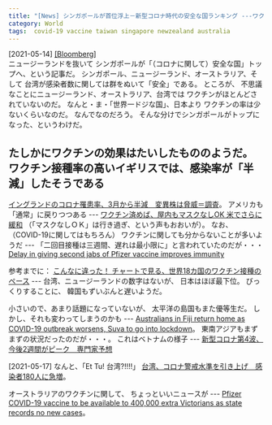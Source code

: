 ```yaml
---
title: "[News] シンガポールが首位浮上－新型コロナ時代の安全な国ランキング ---ワクチンが決め手"
category: World
tags:  covid-19 vaccine taiwan singapore newzealand australia
---
```


[2021-05-14] [[Bloomberg]](https://www.bloomberg.co.jp/news/articles/2021-04-26/QS5FPMDWRGG001)  
 ニュージーランドを抜いて
シンガポールが「（コロナに関して）安全な国」トップへ、という記事だ。
シンガポール、ニュージーランド、オーストラリア、そして
台湾が感染者数に関しては群をぬいて「安全」である。
ところが、
不思議なことにニュージーランド、オーストラリア、台湾では
ワクチンがほとんどされていないのだ。
なんと・ま・「世界一ドジな国」、日本より
ワクチンの率は少ないくらいなのだ。
なんでなのだろう。
そんな分けでシンガポールがトップになった、というわけだ。

 たしかにワクチンの効果はたいしたもののようだ。
ワクチン接種率の高いイギリスでは、感染率が「半減」したそうである
---
[イングランドのコロナ罹患率、3月から半減　変異株は脅威＝調査](https://jp.reuters.com/article/health-coronavirus-britain-study-idJPKBN2CU0C0?feedType=mktg&feedName=worldNews&WT.mc_id=Partner-Google)。
アメリカも「通常」に戻りつつある ---
[ワクチン済めば、屋内もマスクなしOK 米でさらに緩和](https://www.asahi.com/amp/articles/ASP5G2J63P5GUHBI001.html)
（「マスクなしＯＫ」は行き過ぎ、という声もおおいが）。
なお、
（COVID-19に関してはもちろん）
ワクチンに関しても分からないことが多いようだ ---
「二回目接種は三週間、遅れは最小限に」と言われていたのだが・・・
[Delay in giving second jabs of Pfizer vaccine improves immunity](https://amp.theguardian.com/science/2021/may/14/delay-in-giving-second-jabs-of-pfizer-vaccine-improves-immunity)

 参考までに：
[こんなに違った！ チャートで見る、世界18カ国のワクチン接種のペース](https://www.businessinsider.jp/post-234597) ---
台湾、ニュージーランドの数字はないが、
日本はほぼ最下位。
びっくりすることに、
韓国もずいぶんと遅いようだ。

 小さいので、あまり話題になっていないが、
太平洋の島国もまた優等生だ。
しかし、それも変わってしまうのかも ---
[Australians in Fiji return home as COVID-19 outbreak worsens,
Suva to go into lockdown](https://www.abc.net.au/news/2021-05-14/australians-return-from-fiji-covid-outbreak-lockdown-suva/100136820)。
東南アジアもまずまずの状況だったのだが・・・。
これはベトナムの様子 ---
[新型コロナ第4波、今後2週間がピーク　専門家予想](https://www.viet-jo.com/news/social/210511150026.html)

 [2021-05-17]
なんと、「Et Tu! 台湾?!!!!」
[台湾、コロナ警戒水準を引き上げ　感染者180人に急増](https://jp.reuters.com/article/health-coronavirus-taiwan-idJPL4N2N203I)。

 オーストラリアのワクチンに関して、
ちょっといいニュースが ---
[Pfizer COVID-19 vaccine to be available to 400,000 extra Victorians as state records no new cases](https://www.abc.net.au/news/2021-05-14/victoria-pfizer-vaccine-expansion-to-more-under-50s/100139064)。

